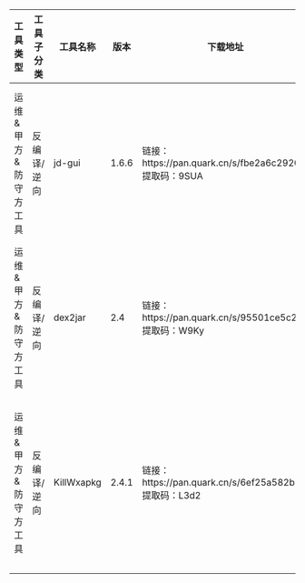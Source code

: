 <div style="overflow-x: auto;">

<!-- 表格开始 -->
<table>
  <thead>
    <tr>
      <th>工具类型</th>
      <th>工具子分类</th>
      <th>工具名称</th>
      <th>版本</th>
      <th>下载地址</th>
      <th>工具介绍</th>
    </tr>
  </thead>
  <tbody>
    <tr>
      <td>运维&甲方&防守方工具</td>
      <td>反编译/逆向</td>
      <td>jd-gui</td>
      <td>1.6.6</td>
      <td>链接：https://pan.quark.cn/s/fbe2a6c29203 提取码：9SUA</td>
      <td>JD-GUI，一个图形化工具，用于查看 Java class 文件源码</td>
    </tr>
    <tr>
      <td>运维&甲方&防守方工具</td>
      <td>反编译/逆向</td>
      <td>dex2jar</td>
      <td>2.4</td>
      <td>链接：https://pan.quark.cn/s/95501ce5c213 提取码：W9Ky</td>
      <td>将 .dex 文件转换为 .jar 文件，方便反编译</td>
    </tr>
    <tr>
      <td>运维&甲方&防守方工具</td>
      <td>反编译/逆向</td>
      <td>KillWxapkg</td>
      <td>2.4.1</td>
      <td>链接：https://pan.quark.cn/s/6ef25a582b2b 提取码：L3d2</td>
      <td>反编译微信小程序，支持解密、解包、还原工程目录</td>
    </tr>
  </tbody>
</table>
<!-- 表格结束 -->

</div>
